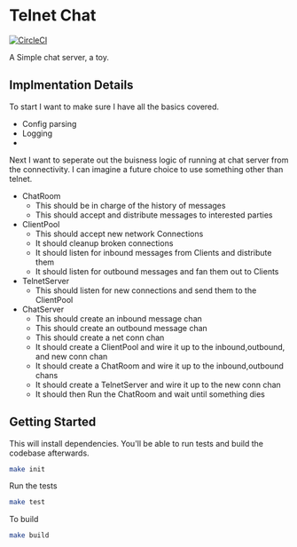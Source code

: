 # Telnet Chat

[![CircleCI](https://circleci.com/gh/voidfiles/telnet_chat.svg?style=svg)](https://circleci.com/gh/voidfiles/telnet_chat)

A Simple chat server, a toy.

## Implmentation Details

To start I want to make sure I have all the basics covered.

* Config parsing
* Logging
*
Next I want to seperate out the buisness logic of running
at chat server from the connectivity. I can imagine a future choice to use
something other than telnet.

* ChatRoom
  - This should be in charge of the history of messages
  - This should accept and distribute messages to interested parties
* ClientPool
  - This should accept new network Connections
  - It should cleanup broken connections
  - It should listen for inbound messages from Clients and distribute them
  - It should listen for outbound messages and fan them out to Clients
* TelnetServer
  - This should listen for new connections and send them to the ClientPool
* ChatServer
  - This should create an inbound message chan
  - This should create an outbound message chan
  - This should create a net conn chan
  - It should create a ClientPool and wire it up to the inbound,outbound, and new conn chan
  - It should create a ChatRoom and wire it up to the inbound,outbound chans
  - It should create a TelnetServer and wire it up to the new conn chan
  - It should then Run the ChatRoom and wait until something dies

## Getting Started

This will install dependencies. You'll be able to run tests and
build the codebase afterwards.

```bash
make init
```

Run the tests

```bash
make test
```

To build

```bash
make build
```

